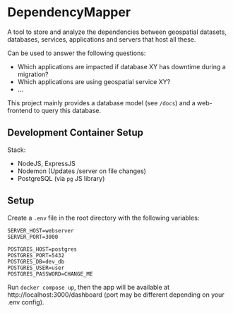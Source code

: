 # DependencyMapper

A tool to store and analyze the dependencies between geospatial datasets, databases, services, applications and servers 
that host all these.

Can be used to answer the following questions:
- Which applications are impacted if database XY has downtime during a migration? 
- Which applications are using geospatial service XY?
- ...

This project mainly provides a database model (see `/docs`) and a web-frontend to query this database.

## Development Container Setup 

Stack:
- NodeJS, ExpressJS
- Nodemon (Updates /server on file changes) 
- PostgreSQL (via `pg` JS library)

## Setup
Create a `.env` file in the root directory with the following variables:
```
SERVER_HOST=webserver
SERVER_PORT=3000

POSTGRES_HOST=postgres
POSTGRES_PORT=5432
POSTGRES_DB=dev_db
POSTGRES_USER=user
POSTGRES_PASSWORD=CHANGE_ME
```

Run `docker compose up`, then the app will be available at http://localhost:3000/dashboard (port may be different 
depending on your .env config).

